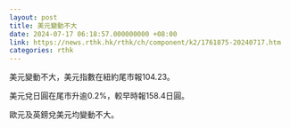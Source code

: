 ```yaml
---
layout: post
title: 美元變動不大
date: 2024-07-17 06:18:57.000000000 +08:00
link: https://news.rthk.hk/rthk/ch/component/k2/1761875-20240717.htm
categories: rthk
---
```


美元變動不大，美元指數在紐約尾市報104.23。

美元兌日圓在尾市升逾0.2%，較早時報158.4日圓。

歐元及英鎊兌美元均變動不大。
